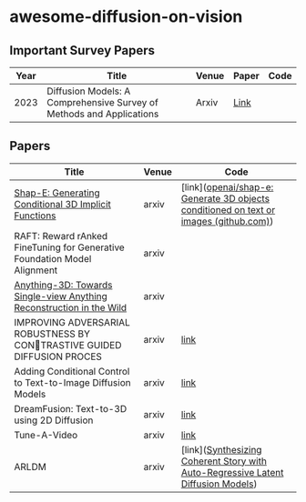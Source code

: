 # awesome-diffusion-on-vision

## Important Survey Papers

| Year | Title                                                        | Venue | Paper                                   | Code |
| ---- | ------------------------------------------------------------ | ----- | --------------------------------------- | ---- |
| 2023 | Diffusion Models: A Comprehensive Survey of Methods and Applications | Arxiv | [Link](https://github.com/YangLing0818) |      |





## Papers

| Title                                                        | Venue | Code                                                         |
| ------------------------------------------------------------ | ----- | ------------------------------------------------------------ |
| [Shap-E: Generating Conditional 3D Implicit Functions](https://arxiv.org/abs/2305.02463) | arxiv | [link]([openai/shap-e: Generate 3D objects conditioned on text or images (github.com)](https://github.com/openai/shap-e)) |
| RAFT: Reward rAnked FineTuning for Generative Foundation Model Alignment | arxiv |                                                              |
| [Anything-3D: Towards Single-view Anything Reconstruction in the Wild](https://paperswithcode.com/paper/anything-3d-towards-single-view-anything) | arxiv |                                                              |
| IMPROVING ADVERSARIAL ROBUSTNESS BY CONTRASTIVE GUIDED DIFFUSION PROCES | arxiv | [link](https://arxiv.org/abs/2210.09643)                     |
| Adding Conditional Control to Text-to-Image Diffusion Models | arxiv | [link](https://arxiv.org/abs/2302.05543)                     |
| DreamFusion: Text-to-3D using 2D Diffusion                   | arxiv | [link](https://github.com/ashawkey/stable-dreamfusion)       |
| Tune-A-Video                                                 | arxiv | [link](https://github.com/showlab/Tune-A-Video)              |
| ARLDM                                                        | arxiv | [link]([Synthesizing Coherent Story with Auto-Regressive Latent Diffusion Models](https://paperswithcode.com/paper/synthesizing-coherent-story-with-auto)) |

